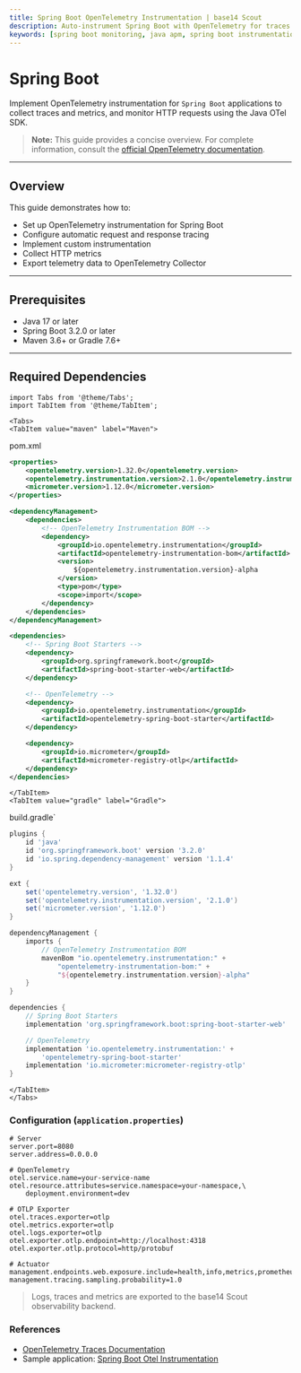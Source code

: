 ```yaml
---
title: Spring Boot OpenTelemetry Instrumentation | base14 Scout
description: Auto-instrument Spring Boot with OpenTelemetry for traces and metrics. Complete Java APM setup with distributed tracing and HTTP monitoring.
keywords: [spring boot monitoring, java apm, spring boot instrumentation, opentelemetry spring boot, java monitoring]
---
```


# Spring Boot

Implement OpenTelemetry instrumentation for `Spring Boot` applications to
collect traces and metrics, and monitor HTTP requests using the Java OTel SDK.

> **Note:** This guide provides a concise overview. For complete information,
> consult the [official OpenTelemetry documentation][otel-docs].

[otel-docs]: https://opentelemetry.io/docs/zero-code/java/spring-boot-starter/

---

## Overview

This guide demonstrates how to:

- Set up OpenTelemetry instrumentation for Spring Boot
- Configure automatic request and response tracing
- Implement custom instrumentation
- Collect HTTP metrics
- Export telemetry data to OpenTelemetry Collector

---

## Prerequisites

- Java 17 or later
- Spring Boot 3.2.0 or later
- Maven 3.6+ or Gradle 7.6+

---

## Required Dependencies

```mdx-code-block
import Tabs from '@theme/Tabs';
import TabItem from '@theme/TabItem';

<Tabs>
<TabItem value="maven" label="Maven">
```
pom.xml

```xml
<properties>
    <opentelemetry.version>1.32.0</opentelemetry.version>
    <opentelemetry.instrumentation.version>2.1.0</opentelemetry.instrumentation.version>
    <micrometer.version>1.12.0</micrometer.version>
</properties>

<dependencyManagement>
    <dependencies>
        <!-- OpenTelemetry Instrumentation BOM -->
        <dependency>
            <groupId>io.opentelemetry.instrumentation</groupId>
            <artifactId>opentelemetry-instrumentation-bom</artifactId>
            <version>
                ${opentelemetry.instrumentation.version}-alpha
            </version>
            <type>pom</type>
            <scope>import</scope>
        </dependency>
    </dependencies>
</dependencyManagement>

<dependencies>
    <!-- Spring Boot Starters -->
    <dependency>
        <groupId>org.springframework.boot</groupId>
        <artifactId>spring-boot-starter-web</artifactId>
    </dependency>

    <!-- OpenTelemetry -->
    <dependency>
        <groupId>io.opentelemetry.instrumentation</groupId>
        <artifactId>opentelemetry-spring-boot-starter</artifactId>
    </dependency>

    <dependency>
        <groupId>io.micrometer</groupId>
        <artifactId>micrometer-registry-otlp</artifactId>
    </dependency>
</dependencies>
```

```mdx-code-block
</TabItem>
<TabItem value="gradle" label="Gradle">
```

build.gradle`
```groovy
plugins {
    id 'java'
    id 'org.springframework.boot' version '3.2.0'
    id 'io.spring.dependency-management' version '1.1.4'
}

ext {
    set('opentelemetry.version', '1.32.0')
    set('opentelemetry.instrumentation.version', '2.1.0')
    set('micrometer.version', '1.12.0')
}

dependencyManagement {
    imports {
        // OpenTelemetry Instrumentation BOM
        mavenBom "io.opentelemetry.instrumentation:" +
            "opentelemetry-instrumentation-bom:" +
            "${opentelemetry.instrumentation.version}-alpha"
    }
}

dependencies {
    // Spring Boot Starters
    implementation 'org.springframework.boot:spring-boot-starter-web'

    // OpenTelemetry
    implementation 'io.opentelemetry.instrumentation:' +
        'opentelemetry-spring-boot-starter'
    implementation 'io.micrometer:micrometer-registry-otlp'
}
```

```mdx-code-block
</TabItem>
</Tabs>
```

### Configuration (`application.properties`)

```properties
# Server
server.port=8080
server.address=0.0.0.0

# OpenTelemetry
otel.service.name=your-service-name
otel.resource.attributes=service.namespace=your-namespace,\
    deployment.environment=dev

# OTLP Exporter
otel.traces.exporter=otlp
otel.metrics.exporter=otlp
otel.logs.exporter=otlp
otel.exporter.otlp.endpoint=http://localhost:4318
otel.exporter.otlp.protocol=http/protobuf

# Actuator
management.endpoints.web.exposure.include=health,info,metrics,prometheus
management.tracing.sampling.probability=1.0
```

> Logs, traces and metrics are exported to the base14 Scout observability backend.

### References

- [OpenTelemetry Traces Documentation](https://opentelemetry.io/docs/concepts/signals/traces/)
- Sample application: [Spring Boot Otel Instrumentation](https://github.com/base-14/examples/tree/main/spring-boot)
